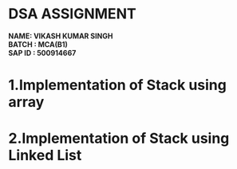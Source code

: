 # DSA ASSIGNMENT
<B>NAME: VIKASH KUMAR SINGH<br>
BATCH : MCA(B1)<BR>
SAP ID : 500914667<BR></B>
<H1>1.Implementation of Stack using array</H1>
<H1>2.Implementation of Stack using Linked List</H1>
